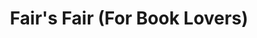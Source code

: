 ---
title: "Fair's Fair (For Book Lovers)"
url: /calgary/fairs-fair-for-book-lovers/
shop: Bücher
---